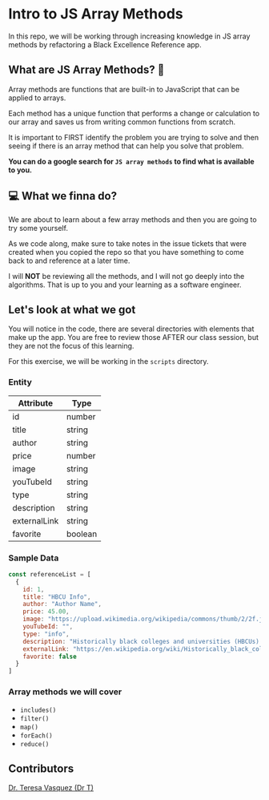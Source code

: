 # Intro to JS Array Methods 
In this repo, we will be working through increasing knowledge in JS array methods by refactoring a Black Excellence Reference app.

## What are JS Array Methods? 👀
Array methods are functions that are built-in to JavaScript that can be applied to arrays.

Each method has a unique function that performs a change or calculation to our array and saves us from writing common functions from scratch.

It is important to FIRST identify the problem you are trying to solve and then seeing if there is an array method that can help you solve that problem.

**You can do a google search for `JS array methods` to find what is available to you.**

## 💻 What we finna do?
We are about to learn about a few array methods and then you are going to try some yourself. 

As we code along, make sure to take notes in the issue tickets that were created when you copied the repo so that you have something to come back to and reference at a later time.

I will **NOT** be reviewing all the methods, and I will not go deeply into the algorithms. That is up to you and your learning as a software engineer. 

## Let's look at what we got
You will notice in the code, there are several directories with elements that make up the app. You are free to review those AFTER our class session, but they are not the focus of this learning.

For this exercise, we will be working in the `scripts` directory.

### Entity
| Attribute   | Type        |
| ----------- | ----------- |
| id          | number      |
| title       | string      |
| author      | string      |
| price       | number      |
| image       | string      |
| youTubeId   | string      |
| type        | string      |
| description | string      |
| externalLink| string      |
| favorite    | boolean     |

### Sample Data
```javascript
const referenceList = [
  {
    id: 1,
    title: "HBCU Info",
    author: "Author Name",
    price: 45.00,
    image: "https://upload.wikimedia.org/wikipedia/commons/thumb/2/2f.jpg",
    youTubeId: "",
    type: "info",
    description: "Historically black colleges and universities (HBCUs) are institutions of higher education.",
    externalLink: "https://en.wikipedia.org/wiki/Historically_black_colleges_and_universities",
    favorite: false
  }
]
```

### Array methods we will cover
- `includes()`
- `filter()`
- `map()`
- `forEach()`
- `reduce()`

## Contributors
[Dr. Teresa Vasquez (Dr T)](https://github.com/drteresavasquez)
